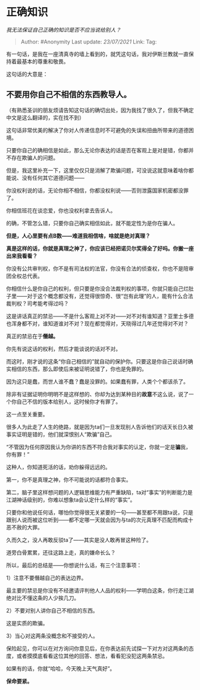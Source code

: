 # 正确知识
*我无法保证自己正确的知识是否不应当说给别人？*

> Author: #Anonymity
> Last update: *23/07/2021* 
> Link:
> Tag:    



有一句话，是我在一座清真寺的墙上看到的，就凭这句话，我对伊斯兰教就一直保持着最基本的尊重和敬畏。

这句话的大意是：

**不要用你自己不相信的东西教导人。**
--------------------

（有熟悉圣训的朋友烦请告知这句话的确切出处，因为我找了很久了，但我不确定中文是这么翻译的，实在找不到）

这句话非常优美的解决了你对人传递信息时不可避免的失误和扭曲所带来的道德困境。

只要你自己的确相信是如此，那么无论你表达的话是否在客观上是对是错，你都并不存在欺骗人的问题。

但是，我这里补充一下，这里仅仅只是消解了欺骗问题，可没说这就意味着啥你都能说、没有任何其它道德问题——

你没权利说的话，无论你相不相信，你都没权利说——否则泄露国家机密都没罪了。

你相信班花在谈恋爱，你也没权利拿去告诉人。

的确，不管怎么错，只要你自己确实相信如此，就不能定性为是你在骗人。

**但是，人心里要有点B数——难道我相信啥，啥就是绝对真理？**

**真是这样的话，你就是真理之神了，你应该已经把诺贝尔奖得全了好吗。你搬一座出来我看看？**

你没有公共审判权，你不是有司法权的法官，你没有合法的侦查权，你也不是陪审团全权总代表。

你相信什么是你自己的权利，但只要是你没合法裁判权的事项，你就只能自己烂肚子里——对于这个概念都没有，还觉得很惊奇、很“岂有此理”的人，能有什么合法裁判权？司考能考得过吗？

这是讲话真正的禁忌——不是什么客观上对不对——对不对有谁知道？亚里士多德也浑身都不对，谁知道谁对不对？现在都觉得对，天晓得过几年还觉得对不对？

真正的禁忌在于**僭越。**

你先有说这话的权利，然后才能谈说的话对不对。

而这时，刚才说的这条“你自己相信的”就自动的保护你。只要这是你自己说话时确实相信的东西，那么即使后来被证明说错了，你也是免罪的。

因为这只是蠢，而世人谁不蠢？蠢是没罪的。如果蠢有罪，人类个个都该杀了。

除非有证据证明你明明不是这样想的、你却为达到某种目的**故意**不这么说，说了一个你自己不信的版本给别人，这时候你才有罪了。

这一点至关重要。

很多人为此走了人生的绝路，就是因为ta们一旦发现别人告诉他们的话天长日久被事实证明是错的，他们就深恨别人“欺骗”自己。

“不管因为任何原因我认为你讲的东西不符合我对事实的认定，你就一定是**骗**我，你有罪！”

这种人，你知道死活的话，劝你躲得远远的。

第一，你不是真理之神，你不可能说的话都符合事实。

第二，脑子里这样想问题的人逻辑思维能力有严重缺陷，ta对“事实”的判断能力是江湖神话级别的，你难以想象ta会认定什么样的“事实”。

只要你和他说任何话，哪怕你觉得很无关紧要的一句——甚至都不用跟ta说，只是跟别人说而被这位听到——都不定哪一天就会因为与ta的次元真理不匹配而构成十恶不赦的大罪。

久而久之，没人再敢反驳ta了——其实是没人敢再冒这种险了。

道旁白骨累累，还往这路上走，真的嫌命长么？

  


所以，最后的总结是——你想说什么话，有三个注意事项：

1）注意不要僭越自己的表达边界。

最主要的禁忌是你没有不经邀请评判他人人品的权利——学明白这条，你行走江湖绝对比不懂这条的人少挨几刀。

2）不要对别人讲你自己不相信的东西。

这是实质的欺骗。

3）当心对这两条没概念和不接受的人。

保险起见，你可以在对方询问你意见后，在你表达前先试探一下对方对这两条的态度，或者摸摸底看看这位其他的回答、想法，看看犯没犯这两条禁忌。

如果有的话，你就“哈哈，今天晚上天气真好”。

**保命要紧。**



